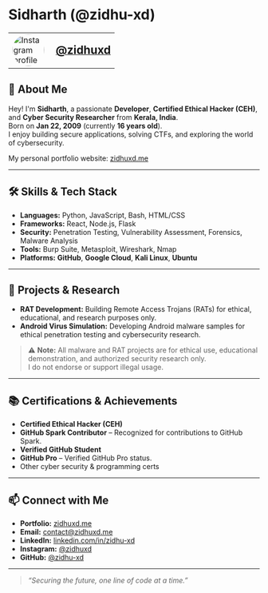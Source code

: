# Sidharth (@zidhu-xd)

<table>
  <tr>
    <td>
      <a href="https://instagram.com/zidhuxd" target="_blank" title="Instagram">
        <img src="https://avatars.githubusercontent.com/u/208520065?v=4" width="64" alt="Instagram profile photo" style="border-radius:50%;">
      </a>
    </td>
    <td style="vertical-align: middle; padding-left: 15px;">
      <a href="https://instagram.com/zidhuxd" target="_blank" title="@zidhuxd">
        <span style="font-size:1.4rem;"><b>@zidhuxd</b></span>
      </a>
    </td>
  </tr>
</table>

## 👋 About Me

Hey! I'm **Sidharth**, a passionate **Developer**, **Certified Ethical Hacker (CEH)**, and **Cyber Security Researcher** from **Kerala, India**.  
Born on **Jan 22, 2009** (currently **16 years old**).  
I enjoy building secure applications, solving CTFs, and exploring the world of cybersecurity.

My personal portfolio website: [zidhuxd.me](https://zidhuxd.me)

---

## 🛠️ Skills & Tech Stack

- **Languages:** Python, JavaScript, Bash, HTML/CSS
- **Frameworks:** React, Node.js, Flask
- **Security:** Penetration Testing, Vulnerability Assessment, Forensics, Malware Analysis
- **Tools:** Burp Suite, Metasploit, Wireshark, Nmap
- **Platforms:** **GitHub**, **Google Cloud**, **Kali Linux**, **Ubuntu**

---

## 🧪 Projects & Research

- **RAT Development:** Building Remote Access Trojans (RATs) for ethical, educational, and research purposes only.
- **Android Virus Simulation:** Developing Android malware samples for ethical penetration testing and cybersecurity research.


> ⚠️ **Note:** All malware and RAT projects are for ethical use, educational demonstration, and authorized security research only.  
> I do not endorse or support illegal usage.

---

## 📚 Certifications & Achievements

- **Certified Ethical Hacker (CEH)**
- **GitHub Spark Contributor** – Recognized for contributions to GitHub Spark.
- **Verified GitHub Student**
- **GitHub Pro** – Verified GitHub Pro status.
- Other cyber security & programming certs

---

## 📫 Connect with Me

- **Portfolio:** [zidhuxd.me](https://zidhuxd.me)
- **Email:** contact@zidhuxd.me
- **LinkedIn:** [linkedin.com/in/zidhu-xd](https://www.linkedin.com/in/sidharth-s-a008b3381)
- **Instagram:** [@zidhuxd](https://instagram.com/zidhuxd)
- **GitHub:** [@zidhu-xd](https://github.com/zidhu-xd)

---

> _“Securing the future, one line of code at a time.”_
